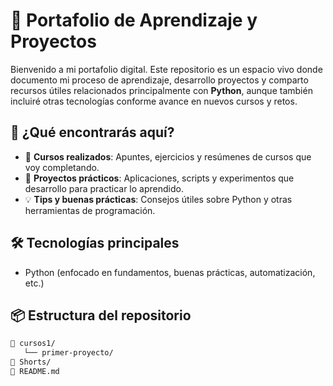 # 🧠 Portafolio de Aprendizaje y Proyectos

Bienvenido a mi portafolio digital. Este repositorio es un espacio vivo donde documento mi proceso de aprendizaje, desarrollo proyectos y comparto recursos útiles relacionados principalmente con **Python**, aunque también incluiré otras tecnologías conforme avance en nuevos cursos y retos.

## 🚀 ¿Qué encontrarás aquí?

- 📘 **Cursos realizados**: Apuntes, ejercicios y resúmenes de cursos que voy completando.
- 🧪 **Proyectos prácticos**: Aplicaciones, scripts y experimentos que desarrollo para practicar lo aprendido.
- 💡 **Tips y buenas prácticas**: Consejos útiles sobre Python y otras herramientas de programación.

## 🛠️ Tecnologías principales

- Python (enfocado en fundamentos, buenas prácticas, automatización, etc.)

## 📦 Estructura del repositorio
```bash
📁 cursos1/
   └── primer-proyecto/
📁 Shorts/
📄 README.md